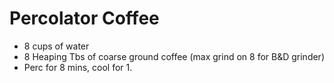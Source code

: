 # Percolator Coffee

* 8 cups of water
* 8 Heaping Tbs of coarse ground coffee (max grind on 8 for B&D grinder)
* Perc for 8 mins, cool for 1.
